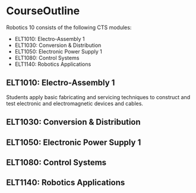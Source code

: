 # CourseOutline 

Robotics 10 consists of the following CTS modules:
* ELT1010: Electro-Assembly 1
* ELT1030: Conversion & Distribution
* ELT1050: Electronic Power Supply 1
* ELT1080: Control Systems
* ELT1140: Robotics Applications

## ELT1010: Electro-Assembly 1
Students apply basic fabricating and servicing techniques to construct and test electronic and electromagnetic devices and cables. 

## ELT1030: Conversion & Distribution

## ELT1050: Electronic Power Supply 1

## ELT1080: Control Systems

## ELT1140: Robotics Applications

